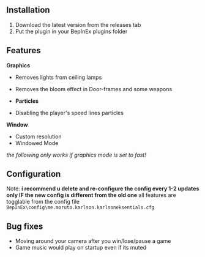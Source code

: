 ## Installation

1. Download the latest version from the releases tab
2. Put the plugin in your BepInEx plugins folder

## Features

**Graphics**
- Removes lights from ceiling lamps
- Removes the bloom effect in Door-frames and some weapons

- **Particles**
- Disabling the player's speed lines particles

**Window**
- Custom resolution
- Windowed Mode

*the following only works if graphics mode is set to fast!*


## Configuration
Note: **i recommend u delete and re-configure the config every 1-2 updates only IF the new config is different from the old one**
all features are togglable from the config file `BepInEx\config\me.moruto.karlson.karlsoneksentials.cfg`

## Bug fixes
- Moving around your camera after you win/lose/pause a game
- Game music would play on startup even if its muted
